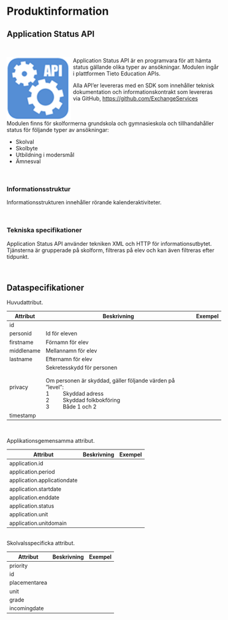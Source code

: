 
 <style type='text/css'>
    img[alt$=">"] {
        float: right;
    }

    img[alt$="<"] {
        float: left;
        padding-right: 5px;
    }

    img[alt$="><"] {
        display: block;
        max-width: 100%;
        height: auto;
        margin: auto;
        float: none!important;
    }

    body {
        max-width: 40em;
    }

</style>
# Produktinformation #

## Application Status API ##

<br />

![<](Images/ApiGears.png)
Application Status API är en programvara för att hämta status gällande olika typer av ansökningar. Modulen ingår i plattformen Tieto Education APIs.  
 
Alla API’er levereras med en SDK som innehåller teknisk dokumentation och informationskontrakt som levereras via GitHub, https://github.com/ExchangeServices   

<br/><br/>
Modulen finns för skolformerna grundskola och gymnasieskola och tillhandahåller status för följande typer av ansökningar:

- Skolval
- Skolbyte
- Utbildning i modersmål
- Ämnesval

<br />

### Informationsstruktur ###

Informationsstrukturen innehåller rörande kalenderaktiviteter.  

<br />

### Tekniska specifikationer ### 

Application Status API använder tekniken XML och HTTP för informationsutbytet. Tjänsterna är grupperade på skolform, filtreras på elev och kan även filtreras efter tidpunkt. 

<br />

## Dataspecifikationer ##

Huvudattribut.

|Attribut       |Beskrivning        |Exempel
|-              |-                  |-
|id             |                   
|personid       |Id för eleven
|firstname      |Förnamn för elev
|middlename     |Mellannamn för elev
|lastname       |Efternamn för elev
|privacy        |Sekretesskydd för personen <br/><br/>Om personen är skyddad, gäller följande värden på ”level”: <br/>1 &emsp;&emsp; Skyddad adress <br/>2 &emsp;&emsp; Skyddad folkbokföring <br/>3 &emsp;&emsp; Både 1 och 2 
|timestamp      |       
 
<br/>

Applikationsgemensamma attribut.

|Attribut                       |Beskrivning        |Exempel
|-                              |-                  |-
|application.id                 |                   |
|application.period             |                   |
|application.applicationdate    |                   |
|application.startdate          |                   |
|application.enddate            |                   |
|application.status             |                   |
|application.unit               |                   |
|application.unitdomain         |                   |


<br />
Skolvalsspecificka attribut.

|Attribut                       |Beskrivning        |Exempel
|-                              |-                  |-
|priority                       |                   |
|id                             |                   |
|placementarea                  |                   |
|unit                           |                   |
|grade                          |                   |
|incomingdate                   |                   |